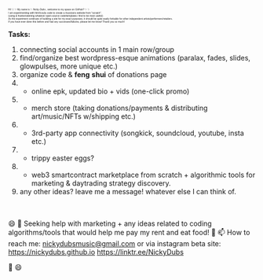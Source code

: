 <span style="font-size:5px; font-family:helvetica,lucida;">Hi! 👋 ✨
My name is ✨ _Nicky Dubs_ , welcome to my space on GitHub?  ✨ ✨<br>
I am experimenting with html/css/js code to create a musicians website from "scratch".<br> 
(using & frankensteining whatever open-source code/templates i find to be most useful) <br>
As the experiment continues of building a site for my exact purposes, it should be quite easily forkable for other independent artists/performers/retailers.<br> 
If you have ever done this before and had any successes/failures, please let me know!  Thank you so much! <br>

<b>Tasks:</b><br>
1. connecting social accounts in 1 main row/group<br>
2. find/organize best wordpress-esque animations (paralax, fades, slides, glowpulses, more unique etc.)<br>
3. organize code & **feng** **shui** of donations page<br>
4. + online epk, updated bio + vids (one-click promo)<br>
5. + merch store (taking donations/payments & distributing art/music/NFTs w/shipping etc.)<br>
6. + 3rd-party app connectivity (songkick, soundcloud, youtube, insta etc.)<br>
7. + trippy easter eggs?<br>
8. + web3 smartcontract marketplace from scratch + algorithmic tools for marketing & daytrading strategy discovery.<br>
9. any other ideas?  leave me a message!  whatever else I can think of. <br><br><br>
  
😄 🤔 Seeking help with marketing + any ideas related to coding algorithms/tools that would help me pay my rent and eat food!
💬 📫 How to reach me: nickydubsmusic@gmail.com or via instagram
beta site: https://nickydubs.github.io 
https://linktr.ee/NickyDubs

<!-- ⚡⚡⚡⚡⚡⚡⚡⚡⚡ Fun fact: farts & penises are the best  ⚡⚡⚡⚡⚡
**nickydubs/nickydubs** is a ✨ _special_ ✨ repository because its `README.md` (this file) appears on your GitHub profile.
Here are some ideas to get you started:
-->
👯
😄 
<!---->
